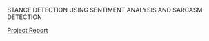 STANCE DETECTION USING SENTIMENT ANALYSIS AND SARCASM DETECTION

[Project Report](Minor_Project_Report.pdf)
